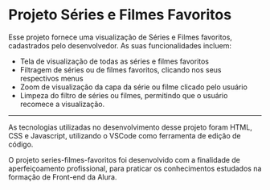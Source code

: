 
# Projeto Séries e Filmes Favoritos

Esse projeto fornece uma visualização de Séries e Filmes favoritos, cadastrados pelo desenvolvedor. As suas funcionalidades incluem:
- Tela de visualização de todas as séries e filmes favoritos
- Filtragem de séries ou de filmes favoritos, clicando nos seus respectivos menus
- Zoom de visualização da capa da série ou filme clicado pelo usuário
- Limpeza do filtro de séries ou filmes, permitindo que o usuário recomece a visualização.
---
As tecnologias utilizadas no desenvolvimento desse projeto foram HTML, CSS e Javascript, utilizando o VSCode como ferramenta de edição de código.

O projeto series-filmes-favoritos foi desenvolvido com a finalidade de aperfeiçoamento profissional, para praticar os conhecimentos estudados na formação de Front-end da Alura.
